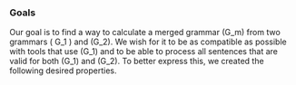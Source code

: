 ### Goals

Our goal is to find a way to calculate a merged grammar \(G_m\) from two grammars \( G_1 \) and \(G_2\). We wish for it to be as compatible as possible with tools that use \(G_1\) and to be able to process all sentences that are valid for both \(G_1\) and \(G_2\). To better express this, we created the following desired properties.
